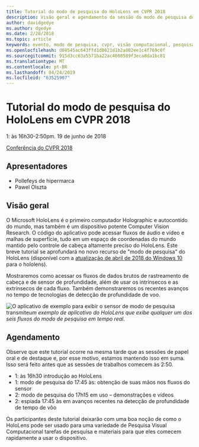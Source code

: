 ```yaml
---
title: Tutorial do modo de pesquisa do HoloLens em CVPR 2018
description: Visão geral e agendamento da sessão do modo de pesquisa do HoloLens, a ser entregue na conferência do CVPR em 19 de junho de 2018.
author: davidgedye
ms.author: dgedye
ms.date: 2/28/2018
ms.topic: article
keywords: evento, modo de pesquisa, cvpr, visão computacional, pesquisa, HoloLens
ms.openlocfilehash: d08545ac643ffd1d8621d1b2a802ee1c4f769c0f
ms.sourcegitcommit: 915d3cc63a5571ba22ac4608589f3eca8da1bc81
ms.translationtype: MT
ms.contentlocale: pt-BR
ms.lasthandoff: 04/24/2019
ms.locfileid: "63525907"
---
```

# <a name="hololens-research-mode-tutorial-at-cvpr-2018"></a>Tutorial do modo de pesquisa do HoloLens em CVPR 2018
1: às 16h30-2:50pm. 19 de junho de 2018

[Conferência do CVPR 2018](http://cvpr2018.thecvf.com/)

## <a name="presenters"></a>Apresentadores
* Pollefeys de hipermarca
* Pawel Olszta

## <a name="overview"></a>Visão geral
O Microsoft HoloLens é o primeiro computador Holographic e autocontido do mundo, mas também é um dispositivo potente Computer Vision Research.
O código do aplicativo pode acessar fluxos de áudio e vídeo e malhas de superfície, tudo em um espaço de coordenadas do mundo mantido pelo controle de cabeça altamente preciso do HoloLens. Este breve tutorial se aprofundará no novo recurso de "modo de pesquisa" do HoloLens (disponível com a [atualização de abril de 2018 do Windows 10](release-notes-april-2018.md) para o hololens).

Mostraremos como acessar os fluxos de dados brutos de rastreamento de cabeça e de sensor de profundidade, além de usar os intrínsecos e as extrínsecos de cada fluxo.  Também demonstraremos os recentes avanços no tempo de tecnologias de detecção de profundidade de voo.

![O aplicativo de exemplo para exibir o sensor](images/sensor-stream-viewer.jpg)
de modo de pesquisa transmite*um exemplo de aplicativo do HoloLens que exibe qualquer um dos seis fluxos do modo de pesquisa em tempo real.*

## <a name="schedule"></a>Agendamento
Observe que este tutorial ocorre na mesma tarde que as sessões de papel oral e de destaque e, por esse motivo, estamos mantendo isso em suma.
Isso será feito antes que as sessões de trabalhos comecem às 2:50.

- 1: às 16h30 introdução ao HoloLens 
- 1: modo de pesquisa do 17:45 às: obtenção de suas mãos nos fluxos do sensor 
- 2: modo de pesquisa do 17h15 em uso – demonstrações e vídeos 
- 2: espiada 17:45 às em avanços recentes na detecção de profundidade de tempo de vôo 

Os participantes deste tutorial deixarão com uma boa noção de como o HoloLens pode ser usado para uma variedade de Pesquisa Visual Computacional tarefas de pesquisa e materiais para que eles comecem rapidamente a usar o dispositivo.
